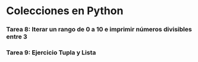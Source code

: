 # Colecciones en Python

### Tarea 8: Iterar un rango de 0 a 10 e imprimir números divisibles entre 3
### Tarea 9: Ejercicio Tupla y Lista